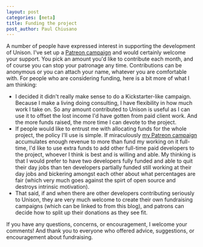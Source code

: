 ```yaml
---
layout: post
categories: [meta]
title: Funding the project
post_author: Paul Chiusano
---
```


A number of people have expressed interest in supporting the development of Unison. I've set up a [Patreon campaign](https://www.patreon.com/pchiusano) and would certainly welcome your support. You pick an amount you'd like to contribute each month, and of course you can stop your patronage any time. Contributions can be anonymous or you can attach your name, whatever you are comfortable with. For people who are considering funding, here is a bit more of what I am thinking:

* I decided it didn't really make sense to do a Kickstarter-like campaign. Because I make a living doing consulting, I have flexibility in how much work I take on. So any amount contributed to Unison is useful as I can use it to offset the lost income I'd have gotten from paid client work. And the more funds raised, the more time I can devote to the project.
* If people would like to entrust me with allocating funds for the whole project, the policy I'll use is simple. If miraculously [my Patreon campaign](https://www.patreon.com/pchiusano) accumulates enough revenue to more than fund my working on it full-time, I'd like to use extra funds to add other full-time paid developers to the project, whoever I think is best and is willing and able. My thinking is that I would prefer to have two developers fully funded and able to quit their day jobs than ten developers partially funded still working at their day jobs and bickering amongst each other about what percentages are fair (which very much goes against the spirt of open source and destroys intrinsic motivation).
* That said, if and when there are other developers contributing seriously to Unison, they are very much welcome to create their own fundraising campaigns (which can be linked to from this blog), and patrons can decide how to split up their donations as they see fit.

If you have any questions, concerns, or encouragement, I welcome your comments! And thank you to everyone who offered advice, suggestions, or encouragement about fundraising.
